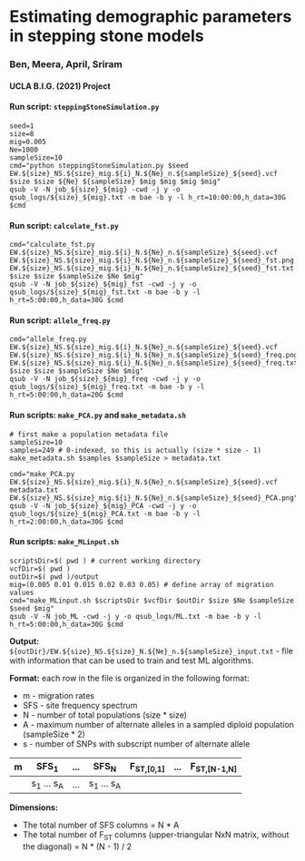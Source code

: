 # Estimating demographic parameters in stepping stone models

### Ben, Meera, April, Sriram
#### UCLA B.I.G. (2021) Project

#### Run script: `steppingStoneSimulation.py`
```
seed=1
size=8
mig=0.005
Ne=1000
sampleSize=10
cmd="python steppingStoneSimulation.py $seed EW.${size}_NS.${size}_mig.${i}_N.${Ne}_n.${sampleSize}_${seed}.vcf $size $size ${Ne} ${sampleSize} $mig $mig $mig $mig"
qsub -V -N job_${size}_${mig} -cwd -j y -o qsub_logs/${size}_${mig}.txt -m bae -b y -l h_rt=10:00:00,h_data=30G $cmd
```
#### Run script: `calculate_fst.py`
```
cmd="calculate_fst.py EW.${size}_NS.${size}_mig.${i}_N.${Ne}_n.${sampleSize}_${seed}.vcf EW.${size}_NS.${size}_mig.${i}_N.${Ne}_n.${sampleSize}_${seed}_fst.png EW.${size}_NS.${size}_mig.${i}_N.${Ne}_n.${sampleSize}_${seed}_fst.txt $size $size $sampleSize $Ne $mig"
qsub -V -N job_${size}_${mig}_fst -cwd -j y -o qsub_logs/${size}_${mig}_fst.txt -m bae -b y -l h_rt=5:00:00,h_data=30G $cmd
```

#### Run script: `allele_freq.py`
```
cmd="allele_freq.py EW.${size}_NS.${size}_mig.${i}_N.${Ne}_n.${sampleSize}_${seed}.vcf EW.${size}_NS.${size}_mig.${i}_N.${Ne}_n.${sampleSize}_${seed}_freq.png EW.${size}_NS.${size}_mig.${i}_N.${Ne}_n.${sampleSize}_${seed}_freq.txt $size $size $sampleSize $Ne $mig"
qsub -V -N job_${size}_${mig}_freq -cwd -j y -o qsub_logs/${size}_${mig}_freq.txt -m bae -b y -l h_rt=5:00:00,h_data=20G $cmd
```

#### Run scripts: `make_PCA.py` and `make_metadata.sh`
```
# first make a population metadata file
sampleSize=10
samples=249 # 0-indexed, so this is actually (size * size - 1)
make_metadata.sh $samples $sampleSize > metadata.txt

cmd="make_PCA.py EW.${size}_NS.${size}_mig.${i}_N.${Ne}_n.${sampleSize}_${seed}.vcf metadata.txt EW.${size}_NS.${size}_mig.${i}_N.${Ne}_n.${sampleSize}_${seed}_PCA.png"
qsub -V -N job_${size}_${mig}_PCA -cwd -j y -o qsub_logs/${size}_${mig}_PCA.txt -m bae -b y -l h_rt=2:00:00,h_data=30G $cmd
```

#### Run scripts: `make_MLinput.sh`
```
scriptsDir=$( pwd ) # current working directory
vcfDir=$( pwd )
outDir=$( pwd )/output
mig=(0.005 0.01 0.015 0.02 0.03 0.05) # define array of migration values
cmd="make_MLinput.sh $scriptsDir $vcfDir $outDir $size $Ne $sampleSize $seed $mig"
qsub -V -N job_ML -cwd -j y -o qsub_logs/ML.txt -m bae -b y -l h_rt=5:00:00,h_data=30G $cmd
```

**Output:** `${outDir}/EW.${size}_NS.${size}_N.${Ne}_n.${sampleSize}_input.txt` - file with information that can be used to train and test ML algorithms.

**Format:** each row in the file is organized in the following format:

* m - migration rates
* SFS - site frequency spectrum
* N - number of total populations (size * size)
* A - maximum number of alternate alleles in a sampled diploid population (sampleSize * 2)
* s - number of SNPs with subscript number of alternate allele

| m | SFS<sub>1</sub>     | ... | SFS<sub>N</sub> | F<sub>ST,[0,1]</sub> | ... | F<sub>ST,[N-1,N]</sub>
|--- | -------- | ---- | ------------- |---------| -------- | -----------|
| | s<sub>1</sub> ... s<sub>A</sub> | ... | s<sub>1</sub> ... s<sub>A</sub> | | | |

**Dimensions:**

* The total number of SFS columns = N * A
* The total number of F<sub>ST</sub> columns (upper-triangular NxN matrix, without the diagonal) = N * (N - 1) / 2
